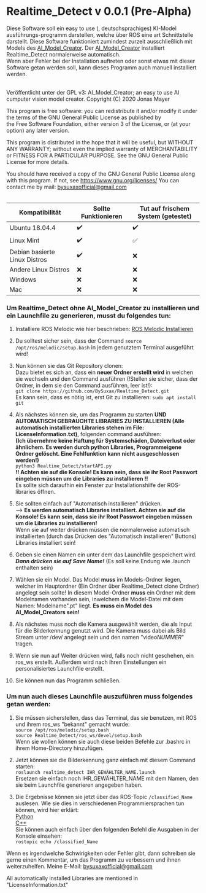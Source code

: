 # Realtime_Detect v 0.0.1 (Pre-Alpha)
Diese Software soll ein easy to use (, deutschsprachiges) KI-Model ausführungs-programm darstellen, welche über ROS eine art Schnittstelle darstellt. Diese Software funktioniert zumindest zurzeit ausschließlich mit Models des [AI_Model_Creator](https://github.com/BySuxax/AI_Model_Creator). Der [AI_Model_Creator](https://github.com/BySuxax/AI_Model_Creator) installiert Realtime_Detect normalerweise automatisch. <br>
Wenn aber Fehler bei der Installation auftreten oder sonst etwas mit dieser Software getan werden soll, kann dieses Programm auch manuell installiert werden.<br><br>

Veröffentlicht unter der GPL v3:
AI_Model_Creator; an easy to use AI cumputer vision model creator.
Copyright (C) 2020  Jonas Mayer

This program is free software: you can redistribute it and/or modify
it under the terms of the GNU General Public License as published by    
the Free Software Foundation, either version 3 of the License, or
(at your option) any later version.

This program is distributed in the hope that it will be useful,
but WITHOUT ANY WARRANTY; without even the implied warranty of
MERCHANTABILITY or FITNESS FOR A PARTICULAR PURPOSE.  See the
GNU General Public License for more details.

You should have received a copy of the GNU General Public License
along with this program.  If not, see <https://www.gnu.org/licenses/>
You can contact me by mail: bysuxaxofficial@gmail.com
<br><br>


**Kompatibilität** | **Sollte Funktionieren** | **Tut auf frischem System (getestet)**
------------ | ------------- | -------------
Ubuntu 18.04.4| :heavy_check_mark: |:heavy_check_mark:	|
Linux Mint| :heavy_check_mark:	| :white_check_mark:	|
Debian basierte Linux Distros| :heavy_check_mark:| :x:|
Andere Linux Distros| :x: | :x: |
Windows| :x: | :x: |
Mac | :x: | :x: | <br>



### Um Realtime_Detect ohne AI_Model_Creator zu installieren und ein Launchfile zu generieren, musst du folgendes tun:


1. Installiere ROS Melodic wie hier beschrieben: [ROS Melodic Installieren](http://wiki.ros.org/melodic/Installation/Ubuntu)


1. Du solltest sicher sein, dass der Command `source /opt/ros/melodic/setup.bash` in jedem genutztem Terminal ausgeführt wird!


1. Nun können sie das Git Repository clonen: <br>
Dazu bietet es sich an, dass ein **neuer Ordner erstellt wird** in welchen sie wechseln und den Command ausführen (!Stellen sie sicher, dass der Ordner, in dem sie den Command ausführen, leer ist!):  <br>
`git clone https://github.com/BySuxax/Realtime_Detect.git` <br>
Es kann sein, dass es nötig ist, erst Git zu installieren: `sudo apt install git`


1. Als nächstes können sie, um das Programm zu starten **UND AUTOMATISCH GEBRAUCHTE LIBRARIES ZU INSTALLIEREN (Alle automatisch installierten Libraries stehen im File: LicenseInformation.txt)**, folgenden command ausführen: <br>**(Ich übernehme keine Haftung für Systemschäden, Dateiverlust oder ähnlichem. Es werden durch python Libraries, Programmeigene Ordner gelöscht. Eine Fehlfunktion kann nicht ausgeschlossen werden!)** <br> `python3 Realtime_Detect/startAPI.py` <br> 
**!! Achten sie auf die Konsole! Es kann sein, dass sie ihr Root Passwort eingeben müssen um die Libraries zu installieren !!** <br>Es sollte sich daraufhin ein Fenster zur Installationshilfe der ROS-libraries öffnen.

1. Sie sollten einfach auf "Automatisch installieren" drücken. <br> --> **Es werden automatisch Libraries installiert. Achten sie auf die Konsole! Es kann sein, dass sie ihr Root Passwort eingeben müssen um die Libraries zu installieren!** <br>
Wenn sie auf weiter drücken müssen die normalerweise automatisch installierten (durch das Drücken des "Automatisch installieren" Buttons) Libraries installiert sein!

1. Geben sie einen Namen ein unter dem das Launchfile gespeichert wird. ***Dann drücken sie auf Save Name!*** (Es soll keine Endung wie .launch enthalten sein) <br> 

1. Wählen sie ein Model. Das Model **muss** im Models-Ordner liegen, welcher im Hauptordner (Ein Ordner über Realtime_Detect clone Ordner) angelegt sein sollte! In diesem Model-Ordner **muss** ein Ordner mit dem Modelnamen vorhanden sein, inwelchem die Model-Datei mit dem Namen: Modelname".pt" liegt. **Es muss ein Model des AI_Model_Creators sein!**

1. Als nächstes muss noch die Kamera ausgewählt werden, die als Input für die Bilderkennung genutzt wird. Die Kamera muss dabei als Bild Stream unter /dev/ angelegt sein und den namen "video*NUMMER*" tragen.

1. Wenn sie nun auf Weiter drücken wird, falls noch nicht geschehen, ein ros_ws erstellt. Außerdem wird nach ihren Einstellungen ein personalisiertes Launchfile erstellt. 

1. Sie können nun das Programm schließen.

### Um nun auch dieses Launchfile auszuführen muss folgendes getan werden:
 1. Sie müssen sicherstellen, dass das Terminal, das sie benutzen, mit ROS und ihrem ros_ws "bekannt" gemacht wurde:  <br>
 ` source /opt/ros/melodic/setup.bash `<br>` source Realtime_Detect/ros_ws/devel/setup.bash ` <br> Wenn sie wollen können sie auch diese beiden Befehle zur .bashrc in ihrem Home-Directory hinzufügen.

1. Jetzt können sie die Bilderkennung ganz einfach mit diesem Command starten: <br> `roslaunch realtime_detect IHR_GEWÄHLTER_NAME.launch` <br> Ersetzen sie einfach noch IHR_GEWÄHLTER_NAME mit dem Namen, den sie beim Launchfile generieren angegeben haben.

 1. Die Ergebnisse können sie jetzt über das ROS-Topic `/classified_Name` auslesen. Wie sie dies in verschiedenen Programmiersprachen tun können, wird hier erklärt: <br> [Python](http://wiki.ros.org/ROS/Tutorials/WritingPublisherSubscriber%28python%29) <br>
 [C++](http://wiki.ros.org/ROS/Tutorials/WritingPublisherSubscriber%28c%2B%2B%29)
 <br> Sie können auch einfach über den folgenden Befehl die Ausgaben in der Konsole einsehen: <br>
 `rostopic echo /classified_Name`
 
 Wenn es irgendwelche Schwirigkeiten oder Fehler gibt, dann schreiben sie gerne einen Kommentar, um das Programm zu verbessern und ihnen weiterzuhelfen. Meine E-Mail: bysuxaxofficial@gmail.com

All automatically installed Libraries are mentioned in "LicenseInformation.txt"




